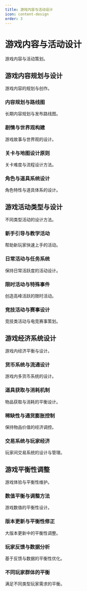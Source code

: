 ```yaml
---
title: 游戏内容与活动设计
icon: content-design
order: 3
---
```


# 游戏内容与活动设计

游戏内容与活动策划。

## 游戏内容规划与设计

游戏内容的规划与创作。

### 内容规划与路线图

长期内容规划与发布路线图。

### 剧情与世界观构建

游戏故事与世界观的设计。

### 关卡与地图设计原则

关卡难度与流程设计方法。

### 角色与道具系统设计

角色特性与道具体系的设计。

## 游戏活动类型与设计

不同类型活动的设计方法。

### 新手引导与教学活动

帮助新玩家快速上手的活动。

### 日常活动与任务系统

保持日常活跃度的活动设计。

### 限时活动与特殊事件

创造高峰活跃的限时活动。

### 竞技活动与赛事设计

竞技类活动与电竞赛事策划。

## 游戏经济系统设计

游戏内经济平衡与设计。

### 货币系统与流通设计

游戏内多货币系统的设计。

### 道具获取与消耗机制

物品获取与消耗的平衡设计。

### 稀缺性与通货膨胀控制

保持物品价值的经济调控。

### 交易系统与玩家经济

玩家间交易系统的设计与管理。

## 游戏平衡性调整

游戏体验与平衡性维护。

### 数值平衡与调整方法

游戏数值的平衡性设计。

### 版本更新与平衡性修正

大版本更新中的平衡性调整。

### 玩家反馈与数据分析

基于反馈与数据的平衡性优化。

### 不同玩家群体的平衡

满足不同类型玩家需求的平衡。

